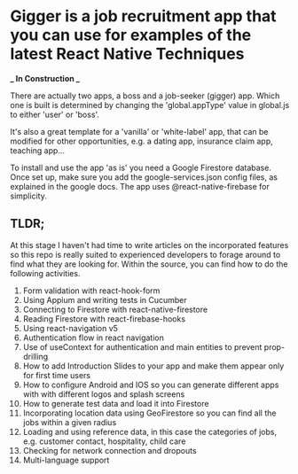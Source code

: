 # Gigger is a job recruitment app that you can use for examples of the latest React Native Techniques

**_ In Construction _**

There are actually two apps, a boss and a job-seeker (gigger) app. Which one is built is determined by changing the 'global.appType' value in global.js to either 'user' or 'boss'.

It's also a great template for a 'vanilla' or 'white-label' app, that can be modified for other opportunities, e.g. a dating app, insurance claim app, teaching app...

To install and use the app 'as is' you need a Google Firestore database. Once set up, make sure you add the google-services.json config files, as explained in the google docs. The app uses @react-native-firebase for simplicity.

## TLDR;

At this stage I haven't had time to write articles on the incorporated features so this repo is really suited to experienced developers to forage around to find what they are looking for. Within the source, you can find how to do the following activities.

1.  Form validation with react-hook-form
2.  Using Appium and writing tests in Cucumber
3.  Connecting to Firestore with react-native-firestore
4.  Reading Firestore with react-firebase-hooks
5.  Using react-navigation v5
6.  Authentication flow in react navigation
7.  Use of useContext for authentication and main entities to prevent prop-drilling
8.  How to add Introduction Slides to your app and make them appear only for first time users
9.  How to configure Android and IOS so you can generate different apps with with different logos and splash screens
10. How to generate test data and load it into Firestore
11. Incorporating location data using GeoFirestore so you can find all the jobs within a given radius
12. Loading and using reference data, in this case the categories of jobs, e.g. customer contact, hospitality, child care
13. Checking for network connection and dropouts
14. Multi-language support
